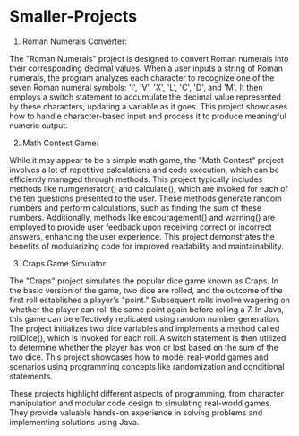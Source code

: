 # Smaller-Projects
1. Roman Numerals Converter:

The "Roman Numerals" project is designed to convert Roman numerals into their corresponding decimal values. When a user inputs a string of Roman numerals, the program analyzes each character to recognize one of the seven Roman numeral symbols: 'I', 'V', 'X', 'L', 'C', 'D', and 'M'. It then employs a switch statement to accumulate the decimal value represented by these characters, updating a variable as it goes. This project showcases how to handle character-based input and process it to produce meaningful numeric output.

2. Math Contest Game:

While it may appear to be a simple math game, the "Math Contest" project involves a lot of repetitive calculations and code execution, which can be efficiently managed through methods. This project typically includes methods like numgenerator() and calculate(), which are invoked for each of the ten questions presented to the user. These methods generate random numbers and perform calculations, such as finding the sum of these numbers. Additionally, methods like encouragement() and warning() are employed to provide user feedback upon receiving correct or incorrect answers, enhancing the user experience. This project demonstrates the benefits of modularizing code for improved readability and maintainability.

3. Craps Game Simulator:

The "Craps" project simulates the popular dice game known as Craps. In the basic version of the game, two dice are rolled, and the outcome of the first roll establishes a player's "point." Subsequent rolls involve wagering on whether the player can roll the same point again before rolling a 7. In Java, this game can be effectively replicated using random number generation. The project initializes two dice variables and implements a method called rollDice(), which is invoked for each roll. A switch statement is then utilized to determine whether the player has won or lost based on the sum of the two dice. This project showcases how to model real-world games and scenarios using programming concepts like randomization and conditional statements.

These projects highlight different aspects of programming, from character manipulation and modular code design to simulating real-world games. They provide valuable hands-on experience in solving problems and implementing solutions using Java.
 
 
 
 
 














